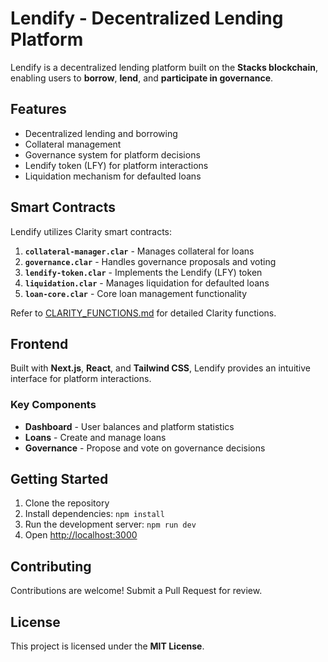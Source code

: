 # Lendify - Decentralized Lending Platform

Lendify is a decentralized lending platform built on the **Stacks blockchain**, enabling users to **borrow**, **lend**, and **participate in governance**.

## Features

- Decentralized lending and borrowing  
- Collateral management  
- Governance system for platform decisions  
- Lendify token (LFY) for platform interactions  
- Liquidation mechanism for defaulted loans  

## Smart Contracts

Lendify utilizes Clarity smart contracts:

1. **`collateral-manager.clar`** - Manages collateral for loans  
2. **`governance.clar`** - Handles governance proposals and voting  
3. **`lendify-token.clar`** - Implements the Lendify (LFY) token  
4. **`liquidation.clar`** - Manages liquidation for defaulted loans  
5. **`loan-core.clar`** - Core loan management functionality  

Refer to [CLARITY_FUNCTIONS.md](./CLARITY_FUNCTIONS.md) for detailed Clarity functions.

## Frontend

Built with **Next.js**, **React**, and **Tailwind CSS**, Lendify provides an intuitive interface for platform interactions.

### Key Components

- **Dashboard** - User balances and platform statistics  
- **Loans** - Create and manage loans  
- **Governance** - Propose and vote on governance decisions  

## Getting Started

1. Clone the repository  
2. Install dependencies: `npm install`  
3. Run the development server: `npm run dev`  
4. Open [http://localhost:3000](http://localhost:3000)  

## Contributing

Contributions are welcome! Submit a Pull Request for review.

## License

This project is licensed under the **MIT License**.
